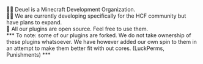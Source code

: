 🙋‍♀️ Deuel is a Minecraft Development Organization.  
👩‍💻 We are currently developing specifically for the HCF community but have plans to expand.  
🍿 All our plugins are open source. Feel free to use them.\
  *** To note: some of our plugins are forked. We do not take ownership of these plugins whatsoever. We have however added our own spin to them in an attempt to make them better fit with out cores. (LuckPerms, Punishments) ***
